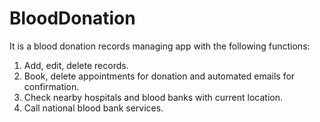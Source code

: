 # BloodDonation
It is a blood donation records managing app with the following functions:
1) Add, edit, delete records.
2) Book, delete appointments for donation and automated emails for confirmation.
3) Check nearby hospitals and blood banks with current location.
4) Call national blood bank services.
